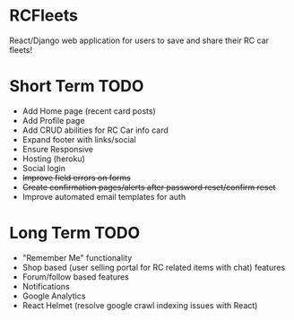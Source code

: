 # RCFleets
React/Django web application for users to save and share their RC car fleets!

# Short Term TODO
- Add Home page (recent card posts)
- Add Profile page
- Add CRUD abilities for RC Car info card
- Expand footer with links/social
- Ensure Responsive
- Hosting (heroku)
- Social login
- ~~Improve field errors on forms~~
- ~~Create confirmation pages/alerts after password reset/confirm reset~~
- Improve automated email templates for auth

# Long Term TODO
- "Remember Me" functionality
- Shop based (user selling portal for RC related items with chat) features
- Forum/follow based features
- Notifications
- Google Analytics
- React Helmet (resolve google crawl indexing issues with React)